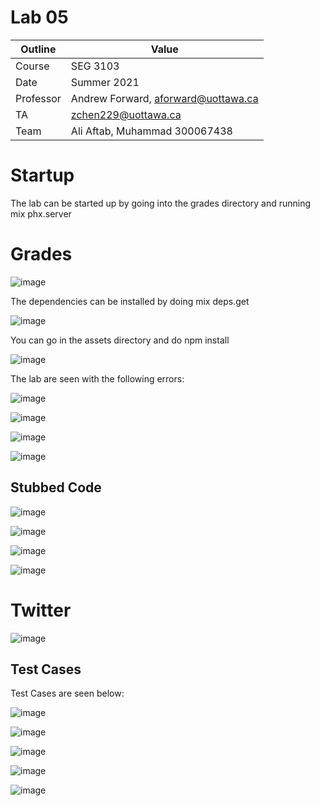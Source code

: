 # Lab 05

| Outline | Value |
| --- | --- |
| Course | SEG 3103 |
| Date | Summer 2021 |
| Professor | Andrew Forward, aforward@uottawa.ca |
| TA | zchen229@uottawa.ca |
| Team | Ali Aftab, Muhammad 300067438 |


# Startup

The lab can be started up by going into the grades directory and running mix phx.server

# Grades 

![image](https://user-images.githubusercontent.com/37605427/124223453-c00c8c80-dad1-11eb-84e6-e5da0841bc86.png)

The dependencies can be installed by doing mix deps.get

![image](https://user-images.githubusercontent.com/37605427/124223869-930ca980-dad2-11eb-851b-a2fe884be353.png)

You can go in the assets directory and do npm install

![image](https://user-images.githubusercontent.com/37605427/124336016-6906c600-db6a-11eb-998f-f90d6c2725db.png)

The lab are seen with the following errors:

![image](https://user-images.githubusercontent.com/37605427/124223545-e9c5b380-dad1-11eb-9e82-67511a4f207e.png)

![image](https://user-images.githubusercontent.com/37605427/124223567-f3e7b200-dad1-11eb-9f92-8796bb77f0a7.png)

![image](https://user-images.githubusercontent.com/37605427/124223650-1aa5e880-dad2-11eb-816f-8fe17ba7504e.png)

![image](https://user-images.githubusercontent.com/37605427/124223606-082baf00-dad2-11eb-90b6-4cd2ce7d7da4.png)

## Stubbed Code

![image](https://user-images.githubusercontent.com/37605427/124341139-58fddf00-db88-11eb-86dd-6f2b0ced9d11.png)

![image](https://user-images.githubusercontent.com/37605427/124341147-661ace00-db88-11eb-84a6-4be9172d4b0e.png)

![image](https://user-images.githubusercontent.com/37605427/124341155-70d56300-db88-11eb-9bcc-a00796a8a665.png)

![image](https://user-images.githubusercontent.com/37605427/124341166-79c63480-db88-11eb-9136-db2828417faa.png)


# Twitter

![image](https://user-images.githubusercontent.com/37605427/124224419-9d7b7300-dad3-11eb-83b1-8bbc29077745.png)

## Test Cases

Test Cases are seen below:

![image](https://user-images.githubusercontent.com/37605427/124228701-8db35d00-dada-11eb-987a-8bf8819fbb19.png)

![image](https://user-images.githubusercontent.com/37605427/124341212-dfb2bc00-db88-11eb-8312-6ad9f2fc9dd9.png)

![image](https://user-images.githubusercontent.com/37605427/124341218-e6d9ca00-db88-11eb-8789-eff6e0308d4a.png)

![image](https://user-images.githubusercontent.com/37605427/124341223-f2c58c00-db88-11eb-87c9-a650f0687bd3.png)

![image](https://user-images.githubusercontent.com/37605427/124341230-0113a800-db89-11eb-8323-387894787288.png)



